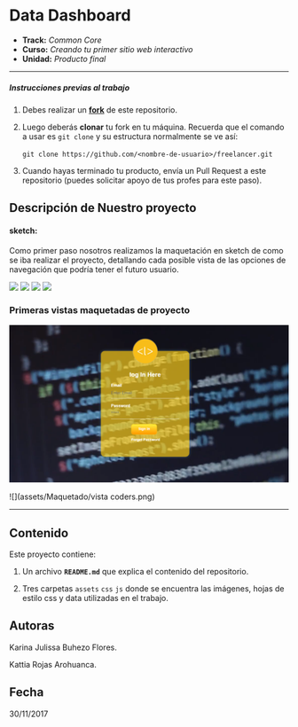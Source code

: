 # Data Dashboard

* **Track:** _Common Core_
* **Curso:** _Creando tu primer sitio web interactivo_
* **Unidad:** _Producto final_

***

##### Instrucciones previas al trabajo

1. Debes realizar un [**fork**](https://gist.github.com/ivandevp/1de47ae69a5e139a6622d78c882e1f74)
   de este repositorio.

2. Luego deberás **clonar** tu fork en tu máquina. Recuerda que el comando a usar
   es `git clone` y su estructura normalmente se ve así:

   `git clone https://github.com/<nombre-de-usuario>/freelancer.git`
3. Cuando hayas terminado tu producto, envía un Pull Request a este repositorio
   (puedes solicitar apoyo de tus profes para este paso).

## Descripción de Nuestro proyecto

#### sketch:

Como primer paso nosotros realizamos la maquetación en sketch de como se iba realizar el proyecto, detallando
cada posible vista de las opciones de navegación que podría tener el futuro usuario.

![](assets/sketch/navegación1.JPG)
![](assets/sketch/navegación2.JPG)
![](assets/sketch/navegación3.JPG)
![](assets/sketch/navegación4.JPG)

### Primeras vistas maquetadas de proyecto
![](assets/Maquetado/maqueta1.png)

![](assets/Maquetado/vista coders.png)



___
## Contenido

Este proyecto contiene:

1. Un archivo  **`README.md`** que explica el contenido del repositorio.

2. Tres carpetas `assets` `css` `js` donde se encuentra las imágenes, hojas de estilo css y data utilizadas en el trabajo.

## Autoras
Karina Julissa Buhezo Flores.

Kattia Rojas Arohuanca.

## Fecha
30/11/2017
